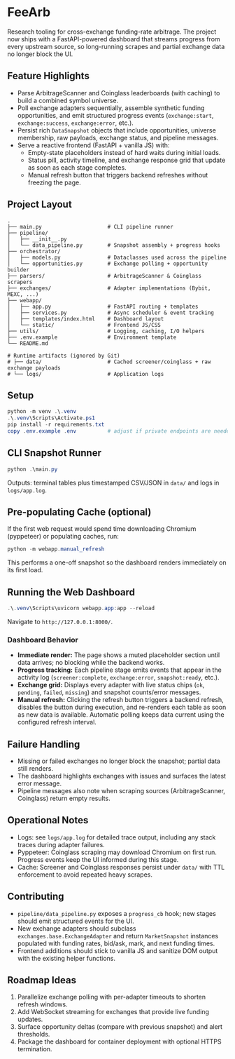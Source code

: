 # FeeArb

Research tooling for cross-exchange funding-rate arbitrage. The project now ships with a FastAPI-powered dashboard that streams progress from every upstream source, so long-running scrapes and partial exchange data no longer block the UI.

## Feature Highlights
- Parse ArbitrageScanner and Coinglass leaderboards (with caching) to build a combined symbol universe.
- Poll exchange adapters sequentially, assemble synthetic funding opportunities, and emit structured progress events (`exchange:start`, `exchange:success`, `exchange:error`, etc.).
- Persist rich `DataSnapshot` objects that include opportunities, universe membership, raw payloads, exchange status, and pipeline messages.
- Serve a reactive frontend (FastAPI + vanilla JS) with:
  - Empty-state placeholders instead of hard waits during initial loads.
  - Status pill, activity timeline, and exchange response grid that update as soon as each stage completes.
  - Manual refresh button that triggers backend refreshes without freezing the page.

## Project Layout
```
.
├── main.py                     # CLI pipeline runner
├── pipeline/
│   ├── __init__.py
│   └── data_pipeline.py        # Snapshot assembly + progress hooks
├── orchestrator/
│   ├── models.py               # Dataclasses used across the pipeline
│   └── opportunities.py        # Exchange polling + opportunity builder
├── parsers/                    # ArbitrageScanner & Coinglass scrapers
├── exchanges/                  # Adapter implementations (Bybit, MEXC, ...)
├── webapp/
│   ├── app.py                  # FastAPI routing + templates
│   ├── services.py             # Async scheduler & event tracking
│   ├── templates/index.html    # Dashboard layout
│   └── static/                 # Frontend JS/CSS
├── utils/                      # Logging, caching, I/O helpers
├── .env.example                # Environment template
└── README.md

# Runtime artifacts (ignored by Git)
# ├── data/                     # Cached screener/coinglass + raw exchange payloads
# └── logs/                     # Application logs
```

## Setup
```powershell
python -m venv .\.venv
.\.venv\Scripts\Activate.ps1
pip install -r requirements.txt
copy .env.example .env          # adjust if private endpoints are needed later
```

## CLI Snapshot Runner
```powershell
python .\main.py
```
Outputs: terminal tables plus timestamped CSV/JSON in `data/` and logs in `logs/app.log`.

## Pre-populating Cache (optional)
If the first web request would spend time downloading Chromium (pyppeteer) or populating caches, run:
```powershell
python -m webapp.manual_refresh
```
This performs a one-off snapshot so the dashboard renders immediately on its first load.

## Running the Web Dashboard
```powershell
.\.venv\Scripts\uvicorn webapp.app:app --reload
```
Navigate to `http://127.0.0.1:8000/`.

### Dashboard Behavior
- **Immediate render:** The page shows a muted placeholder section until data arrives; no blocking while the backend works.
- **Progress tracking:** Each pipeline stage emits events that appear in the activity log (`screener:complete`, `exchange:error`, `snapshot:ready`, etc.).
- **Exchange grid:** Displays every adapter with live status chips (`ok`, `pending`, `failed`, `missing`) and snapshot counts/error messages.
- **Manual refresh:** Clicking the refresh button triggers a backend refresh, disables the button during execution, and re-renders each table as soon as new data is available. Automatic polling keeps data current using the configured refresh interval.

## Failure Handling
- Missing or failed exchanges no longer block the snapshot; partial data still renders.
- The dashboard highlights exchanges with issues and surfaces the latest error message.
- Pipeline messages also note when scraping sources (ArbitrageScanner, Coinglass) return empty results.

## Operational Notes
- Logs: see `logs/app.log` for detailed trace output, including any stack traces during adapter failures.
- Pyppeteer: Coinglass scraping may download Chromium on first run. Progress events keep the UI informed during this stage.
- Cache: Screener and Coinglass responses persist under `data/` with TTL enforcement to avoid repeated heavy scrapes.

## Contributing
- `pipeline/data_pipeline.py` exposes a `progress_cb` hook; new stages should emit structured events for the UI.
- New exchange adapters should subclass `exchanges.base.ExchangeAdapter` and return `MarketSnapshot` instances populated with funding rates, bid/ask, mark, and next funding times.
- Frontend additions should stick to vanilla JS and sanitize DOM output with the existing helper functions.

## Roadmap Ideas
1. Parallelize exchange polling with per-adapter timeouts to shorten refresh windows.
2. Add WebSocket streaming for exchanges that provide live funding updates.
3. Surface opportunity deltas (compare with previous snapshot) and alert thresholds.
4. Package the dashboard for container deployment with optional HTTPS termination.
